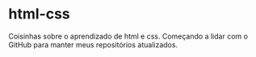 # html-css
 Coisinhas sobre o aprendizado de html e css.
 Começando a lidar com o GitHub para manter meus repositórios atualizados.
